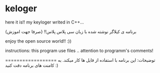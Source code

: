 # keloger
here it is!! my keyloger writed in C++...

برنامه ی کیلاگر نوشته شده با زبان سی پلاس پلاس!! {صرفا جهت اموزش} 

enjoy the open source world!! 
:))



instructions:
this program use files ..
attention to programm's comments!

==================
توضیحات:
این برنامه با استفاده از فایل ها کار میکند.
به کامنت های برنامه دقت کنید :)
